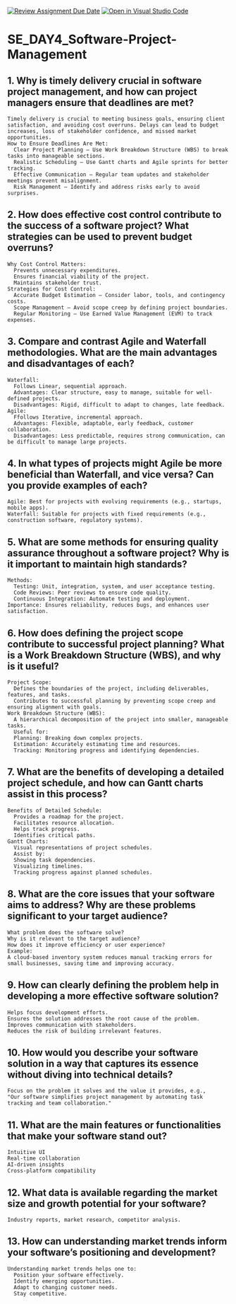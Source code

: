 [![Review Assignment Due Date](https://classroom.github.com/assets/deadline-readme-button-22041afd0340ce965d47ae6ef1cefeee28c7c493a6346c4f15d667ab976d596c.svg)](https://classroom.github.com/a/9pw6JKcu)
[![Open in Visual Studio Code](https://classroom.github.com/assets/open-in-vscode-2e0aaae1b6195c2367325f4f02e2d04e9abb55f0b24a779b69b11b9e10269abc.svg)](https://classroom.github.com/online_ide?assignment_repo_id=18485095&assignment_repo_type=AssignmentRepo)
# SE_DAY4_Software-Project-Management
## 1. Why is timely delivery crucial in software project management, and how can project managers ensure that deadlines are met?
    Timely delivery is crucial to meeting business goals, ensuring client satisfaction, and avoiding cost overruns. Delays can lead to budget increases, loss of stakeholder confidence, and missed market opportunities.
    How to Ensure Deadlines Are Met:
      Clear Project Planning – Use Work Breakdown Structure (WBS) to break tasks into manageable sections.
      Realistic Scheduling – Use Gantt charts and Agile sprints for better tracking.
      Effective Communication – Regular team updates and stakeholder meetings prevent misalignment.
      Risk Management – Identify and address risks early to avoid surprises.

## 2. How does effective cost control contribute to the success of a software project? What strategies can be used to prevent budget overruns?
    Why Cost Control Matters:
      Prevents unnecessary expenditures.
      Ensures financial viability of the project.
      Maintains stakeholder trust.
    Strategies for Cost Control:
      Accurate Budget Estimation – Consider labor, tools, and contingency costs.
      Scope Management – Avoid scope creep by defining project boundaries.
      Regular Monitoring – Use Earned Value Management (EVM) to track expenses.

## 3. Compare and contrast Agile and Waterfall methodologies. What are the main advantages and disadvantages of each?
    Waterfall:
      Follows Linear, sequential approach.
      Advantages: Clear structure, easy to manage, suitable for well-defined projects.
      Disadvantages: Rigid, difficult to adapt to changes, late feedback.
    Agile:
      Ffollows Iterative, incremental approach.
      Advantages: Flexible, adaptable, early feedback, customer collaboration.
      Disadvantages: Less predictable, requires strong communication, can be difficult to manage large projects.
      
## 4. In what types of projects might Agile be more beneficial than Waterfall, and vice versa? Can you provide examples of each?
    Agile: Best for projects with evolving requirements (e.g., startups, mobile apps).
    Waterfall: Suitable for projects with fixed requirements (e.g., construction software, regulatory systems).
    
## 5. What are some methods for ensuring quality assurance throughout a software project? Why is it important to maintain high standards?
    Methods:
      Testing: Unit, integration, system, and user acceptance testing.
      Code Reviews: Peer reviews to ensure code quality.
      Continuous Integration: Automate testing and deployment.
    Importance: Ensures reliability, reduces bugs, and enhances user satisfaction.
    
## 6. How does defining the project scope contribute to successful project planning? What is a Work Breakdown Structure (WBS), and why is it useful?
    Project Scope:
      Defines the boundaries of the project, including deliverables, features, and tasks.
      Contributes to successful planning by preventing scope creep and ensuring alignment with goals.
    Work Breakdown Structure (WBS):
      A hierarchical decomposition of the project into smaller, manageable tasks.
      Useful for:
      Planning: Breaking down complex projects.
      Estimation: Accurately estimating time and resources.
      Tracking: Monitoring progress and identifying dependencies.
      
## 7. What are the benefits of developing a detailed project schedule, and how can Gantt charts assist in this process?
    Benefits of Detailed Schedule:
      Provides a roadmap for the project.
      Facilitates resource allocation.
      Helps track progress.
      Identifies critical paths.
    Gantt Charts:
      Visual representations of project schedules.
      Assist by:
      Showing task dependencies.
      Visualizing timelines.
      Tracking progress against planned schedules.
      
## 8. What are the core issues that your software aims to address? Why are these problems significant to your target audience?
    What problem does the software solve?
    Why is it relevant to the target audience?
    How does it improve efficiency or user experience?
    Example:
    A cloud-based inventory system reduces manual tracking errors for small businesses, saving time and improving accuracy.
    
## 9. How can clearly defining the problem help in developing a more effective software solution?
    Helps focus development efforts.
    Ensures the solution addresses the root cause of the problem.
    Improves communication with stakeholders.
    Reduces the risk of building irrelevant features.
    
## 10. How would you describe your software solution in a way that captures its essence without diving into technical details?
    Focus on the problem it solves and the value it provides, e.g.,
    "Our software simplifies project management by automating task tracking and team collaboration."
    
## 11. What are the main features or functionalities that make your software stand out?
    Intuitive UI
    Real-time collaboration
    AI-driven insights
    Cross-platform compatibility
    
## 12. What data is available regarding the market size and growth potential for your software?
    Industry reports, market research, competitor analysis.
    
## 13. How can understanding market trends inform your software’s positioning and development?
    Understanding market trends helps one to:
      Position your software effectively.
      Identify emerging opportunities.
      Adapt to changing customer needs.
      Stay competitive.
